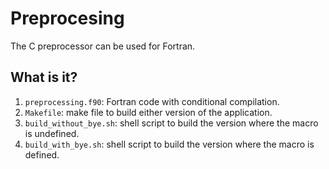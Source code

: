 # Preprocesing
The C preprocessor can be used for Fortran.

## What is it?
1. `preprocessing.f90`: Fortran code with conditional compilation.
1. `Makefile`: make file to build either version of the application.
1. `build_without_bye.sh`: shell script to build the version where the
    macro is undefined.
1. `build_with_bye.sh`: shell script to build the version where the
    macro is defined.
